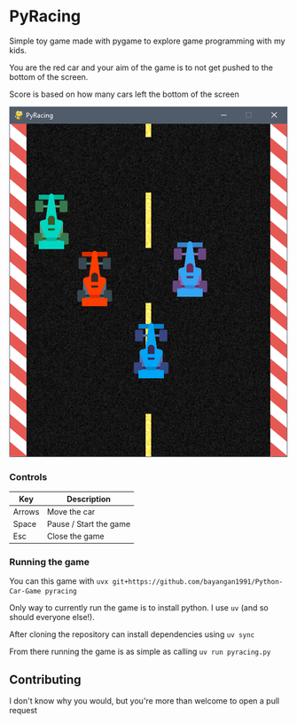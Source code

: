 # PyRacing

Simple toy game made with pygame to explore game programming with my kids.

You are the red car and your aim of the game is to not get pushed to the bottom of the screen.

Score is based on how many cars left the bottom of the screen

![](src/game/assets/screencap.png)

### Controls

| Key    | Description            |
|--------|------------------------|
| Arrows | Move the car           |
| Space  | Pause / Start the game |
| Esc    | Close the game         |

### Running the game

You can this game with `uvx git+https://github.com/bayangan1991/Python-Car-Game pyracing`

Only way to currently run the game is to install python. I use `uv` (and so should everyone else!).

After cloning the repository can install dependencies using `uv sync`

From there running the game is as simple as calling `uv run pyracing.py`

## Contributing

I don't know why you would, but you're more than welcome to open a pull request